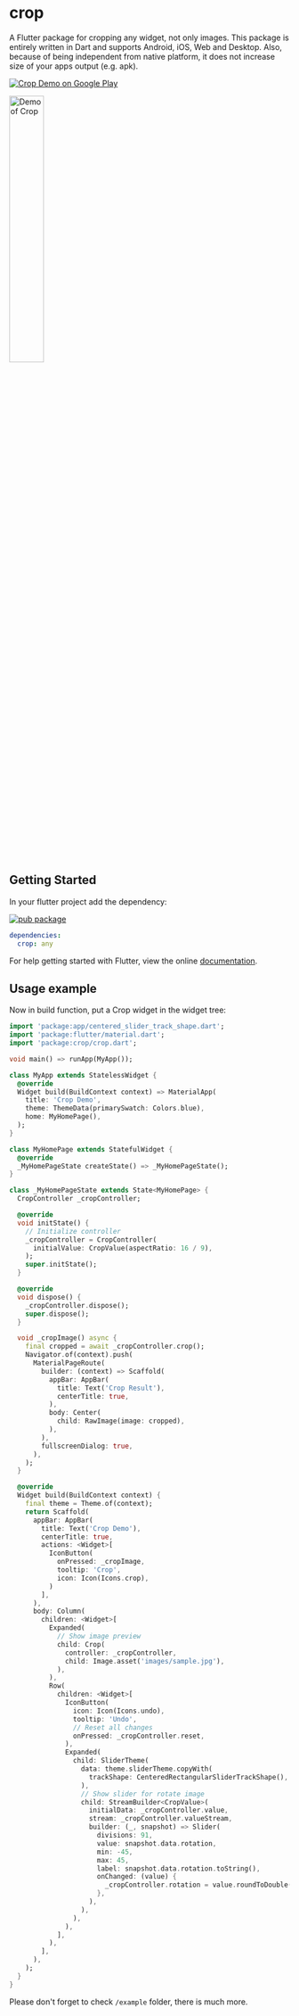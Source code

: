 # crop

A Flutter package for cropping any widget, not only images. This package is entirely written in Dart and supports Android, iOS, Web and Desktop. Also, because of being independent from native platform, it does not increase size of your apps output (e.g. apk).

[![Crop Demo on Google Play](https://play.google.com/intl/en_us/badges/images/badge_new.png)](https://play.google.com/store/apps/details?id=dev.pub.crop.app)

<img alt="Demo of Crop" src="doc/demo1.gif" width="35%" />

## Getting Started

In your flutter project add the dependency:

[![pub package](https://img.shields.io/pub/v/crop.svg)](https://pub.dartlang.org/packages/crop)

```yaml
dependencies:
  crop: any
```

For help getting started with Flutter, view the online [documentation](https://flutter.io/).

## Usage example

Now in build function, put a Crop widget in the widget tree:

```dart
import 'package:app/centered_slider_track_shape.dart';
import 'package:flutter/material.dart';
import 'package:crop/crop.dart';

void main() => runApp(MyApp());

class MyApp extends StatelessWidget {
  @override
  Widget build(BuildContext context) => MaterialApp(
    title: 'Crop Demo',
    theme: ThemeData(primarySwatch: Colors.blue),
    home: MyHomePage(),
  );
}

class MyHomePage extends StatefulWidget {
  @override
  _MyHomePageState createState() => _MyHomePageState();
}

class _MyHomePageState extends State<MyHomePage> {
  CropController _cropController;

  @override
  void initState() {
    // Initialize controller
    _cropController = CropController(
      initialValue: CropValue(aspectRatio: 16 / 9),
    );
    super.initState();
  }

  @override
  void dispose() {
    _cropController.dispose();
    super.dispose();
  }

  void _cropImage() async {
    final cropped = await _cropController.crop();
    Navigator.of(context).push(
      MaterialPageRoute(
        builder: (context) => Scaffold(
          appBar: AppBar(
            title: Text('Crop Result'),
            centerTitle: true,
          ),
          body: Center(
            child: RawImage(image: cropped),
          ),
        ),
        fullscreenDialog: true,
      ),
    );
  }

  @override
  Widget build(BuildContext context) {
    final theme = Theme.of(context);
    return Scaffold(
      appBar: AppBar(
        title: Text('Crop Demo'),
        centerTitle: true,
        actions: <Widget>[
          IconButton(
            onPressed: _cropImage,
            tooltip: 'Crop',
            icon: Icon(Icons.crop),
          )
        ],
      ),
      body: Column(
        children: <Widget>[
          Expanded(
            // Show image preview
            child: Crop(
              controller: _cropController,
              child: Image.asset('images/sample.jpg'),
            ),
          ),
          Row(
            children: <Widget>[
              IconButton(
                icon: Icon(Icons.undo),
                tooltip: 'Undo',
                // Reset all changes
                onPressed: _cropController.reset,
              ),
              Expanded(
                child: SliderTheme(
                  data: theme.sliderTheme.copyWith(
                    trackShape: CenteredRectangularSliderTrackShape(),
                  ),
                  // Show slider for rotate image
                  child: StreamBuilder<CropValue>(
                    initialData: _cropController.value,
                    stream: _cropController.valueStream,
                    builder: (_, snapshot) => Slider(
                      divisions: 91,
                      value: snapshot.data.rotation,
                      min: -45,
                      max: 45,
                      label: snapshot.data.rotation.toString(),
                      onChanged: (value) {
                        _cropController.rotation = value.roundToDouble();
                      },
                    ),
                  ),
                ),
              ),
            ],
          ),
        ],
      ),
    );
  }
}
```

Please don't forget to check ```/example``` folder, there is much more.
